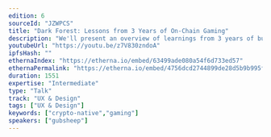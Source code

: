 ```yaml
---
edition: 6
sourceId: "JZWPCS"
title: "Dark Forest: Lessons from 3 Years of On-Chain Gaming"
description: "We'll present an overview of learnings from 3 years of building and running Dark Forest, the first fully decentralized MMORTS, including: why ZK is important for games, what a crypto-native game is and why we should care, designing for emergent player behavior, pushing the limits of Ethereum devex, and social consensus and legitimacy - why is Dark Forest more like chess than League of Legends? We'll also hint at 0xPARC's next crypto-gaming experiments."
youtubeUrl: "https://youtu.be/z7V830zndoA"
ipfsHash: ""
ethernaIndex: "https://etherna.io/embed/63499ade080a54f6d733ed57"
ethernaPermalink: "https://etherna.io/embed/4756dcd2744899de28d5b9b995fc5f628f52357ebf6379adc98c4817cc7d8d9f"
duration: 1551
expertise: "Intermediate"
type: "Talk"
track: "UX & Design"
tags: ["UX & Design"]
keywords: ["crypto-native","gaming"]
speakers: ["gubsheep"]
---
```

